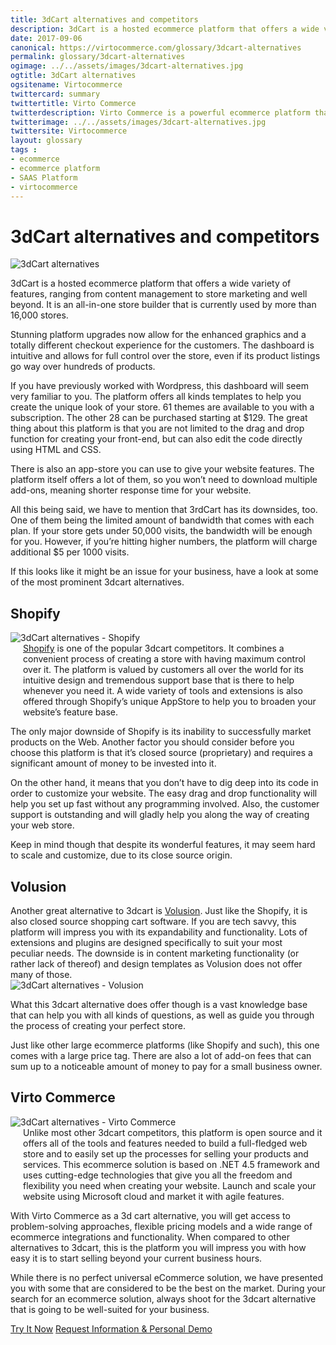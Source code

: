 ```yaml
--- 
title: 3dCart alternatives and competitors
description: 3dCart is a hosted ecommerce platform that offers a wide variety of features, ranging from content management to store marketing and well beyond, but there are some downsides which might be an issue for your business, so have a look at some of the most prominent 3dcart alternatives and competitors. 
date: 2017-09-06
canonical: https://virtocommerce.com/glossary/3dcart-alternatives
permalink: glossary/3dcart-alternatives
ogimage: ../../assets/images/3dcart-alternatives.jpg
ogtitle: 3dCart alternatives
ogsitename: Virtocommerce
twittercard: summary
twittertitle: Virto Commerce
twitterdescription: Virto Commerce is a powerful ecommerce platform that includes everything you need to create an online store and sell online. Try it free with Free Community License
twitterimage: ../../assets/images/3dcart-alternatives.jpg
twittersite: Virtocommerce
layout: glossary
tags : 
- ecommerce
- ecommerce platform
- SAAS Platform
- virtocommerce 
---
```

<div class="business-cnt">
    <div class="head __cart">
        <h1 class="title">3dCart alternatives and competitors</h1>
    </div>
    <img alt="3dCart alternatives" src="assets/images/3dcart-alternatives.jpg" />
    <p class="text">
    3dCart is a hosted ecommerce platform that offers a wide variety of features, ranging from content management to store marketing and well beyond. It is an all-in-one store builder that is currently used by more than 16,000 stores. </p>
    <p class="text">
    Stunning platform upgrades now allow for the enhanced graphics and a totally different checkout experience for the customers. The dashboard is intuitive and allows for full control over the store, even if its product listings go way over hundreds of products. </p>
    <p class="text">
    If you have previously worked with Wordpress, this dashboard will seem very familiar to you. The platform offers all kinds templates to help you create the unique look of your store. 61 themes are available to you with a subscription. The other 28 can be purchased starting at $129. The great thing about this platform is that you are not limited to the drag and drop function for creating your front-end, but can also edit the code directly using HTML and CSS. </p>
    <p class="text">
    There is also an app-store you can use to give your website features. The platform itself offers a lot of them, so you won’t need to download multiple add-ons, meaning shorter response time for your website. </p>
    <p class="text">
    All this being said, we have to mention that 3rdCart has its downsides, too. One of them being the limited amount of bandwidth that comes with each plan. If your store gets under 50,000 visits, the bandwidth will be enough for you. However, if you’re hitting higher numbers, the platform will charge additional $5 per 1000 visits. </p>
    <p class="text">
    If this looks like it might be an issue for your business, have a look at some of the most prominent 3dcart alternatives. </p>
    <h2>Shopify</h2>
    <div class="col-w">
        <div class="col __col-30">
            <img alt="3dCart alternatives - Shopify" src="assets/images/3dcart-alternatives-shopify.jpg" />
        </div>
        <div class="col __col-70 text" style="margin-top: 0; padding-left: 20px;">
           <a href="https://ru.shopify.com/" rel="nofollow"> Shopify</a> is one of the popular 3dcart competitors. It combines a convenient process of creating a store with having maximum control over it. 
            The platform is valued by customers all over the world for its intuitive design and tremendous support base that is there to help whenever you need it. A wide variety of tools and extensions is also offered through Shopify’s unique AppStore to help you to broaden your website’s feature base. 
            </div>
        </div>
        <p class="text">
        The only major downside of Shopify is its inability to successfully market products on the Web. Another factor you should consider before you choose this platform is that it’s closed source (proprietary) and requires a significant amount of money to be invested into it. </p>
        <p class="text">
        On the other hand, it means that you don’t have to dig deep into its code in order to customize your website. The easy drag and drop functionality will help you set up fast without any programming involved. Also, the customer support is outstanding and will gladly help you along the way of creating your web store. </p>
        <p class="text">
        Keep in mind though that despite its wonderful features, it may seem hard to scale and customize, due to its close source origin.</p>
    <h2>Volusion </h2>
    <div class="col-w">
        <div class="col __col-70 text" style="margin-top: 0; padding-right: 20px;">
           Another great alternative to 3dcart is <a href="https://www.volusion.com/" rel="nofollow">Volusion</a>. Just like the Shopify, it is also closed source shopping cart software. If you are tech savvy, this platform will impress you with its expandability and functionality. Lots of extensions and plugins are designed specifically to suit your most peculiar needs. 
           The downside is in content marketing functionality (or rather lack of thereof) and design templates as Volusion does not offer many of those. 
           </div>
        <div class="col __col-30">
            <img alt="3dCart alternatives - Volusion" src="assets/images/volusion.jpg" />
            </div>
        </div>
        <p class="text">
        What this 3dcart alternative does offer though is a vast knowledge base that can help you with all kinds of questions, as well as guide you through the process of creating your perfect store.  </p>
        <p class="text">
        Just like other large ecommerce platforms (like Shopify and such), this one comes with a large price tag. There are also a lot of add-on fees that can sum up to a noticeable amount of money to pay for a small business owner. </p>
        <h2>Virto Commerce</h2>
    <div class="col-w">
        <div class="col __col-30">
            <img alt="3dCart alternatives - Virto Commerce" src="assets/images/virto-commerce-screen.jpg" />
        </div>
        <div class="col __col-70 text" style="margin-top: 0; padding-left: 20px;">
            Unlike most other 3dcart competitors, this platform is open source and it offers all of the tools and features needed to build a full-fledged web store and to easily set up the processes for selling your products and services. 
            This ecommerce solution is based on .NET 4.5 framework and uses cutting-edge technologies that give you all the freedom and flexibility you need when creating your website. Launch and scale your website using Microsoft cloud and market it with agile features. 
            </div>
        </div>
        <p class="text">
        With Virto Commerce as a 3d cart alternative, you will get access to problem-solving approaches, flexible pricing models and a wide range of ecommerce integrations and functionality. When compared to other alternatives to 3dcart, this is the platform you will impress you with how easy it is to start selling beyond your current business hours. </p>
        <p class="text">
        While there is no perfect universal eCommerce solution, we have presented you with some that are considered to be the best on the market. During your search for an ecommerce solution, always shoot for the 3dcart alternative that is going to be well-suited for your business. </p>        
<div class="buttons">
        <a class="button fill" href="/try-now">Try It Now</a>
        <a class="button fill" href="/contact-us">Request Information & Personal Demo</a>
    </div>
</div>
